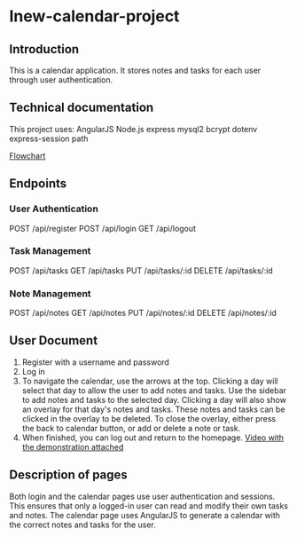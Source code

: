 # Inew-calendar-project
## Introduction
This is a calendar application. It stores notes and tasks for each user through user authentication.

## Technical documentation
This project uses:
AngularJS
Node.js
express
mysql2
bcrypt
dotenv
express-session
path

[Flowchart](docs/CalendarFlowchart.png)

## Endpoints
### User Authentication
POST /api/register
POST /api/login
GET /api/logout

### Task Management
POST /api/tasks
GET /api/tasks
PUT /api/tasks/:id
DELETE /api/tasks/:id

### Note Management
POST /api/notes
GET /api/notes
PUT /api/notes/:id
DELETE /api/notes/:id

## User Document
1. Register with a username and password
2. Log in
3. To navigate the calendar, use the arrows at the top.
Clicking a day will select that day to allow the user to add notes and tasks.
Use the sidebar to add notes and tasks to the selected day.
Clicking a day will also show an overlay for that day's notes and tasks.
These notes and tasks can be clicked in the overlay to be deleted.
To close the overlay, either press the back to calendar button, or add or delete a note or task.
4. When finished, you can log out and return to the homepage.
[Video with the demonstration attached](docs/CalendarProject.mp4)

## Description of pages
Both login and the calendar pages use user authentication and sessions. This ensures that only a logged-in user can read and modify their own tasks and notes. The calendar page uses AngularJS to generate a calendar with the correct notes and tasks for the user.
